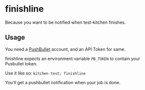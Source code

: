 # finishline

Because you want to be notified when test-kitchen finishes.

## Usage
You need a [PushBullet](https://www.pushbullet.com/) account, and an API Token for same.

finishline expects an environment variable `PB_TOKEN` to contain your Pusbullet token.

Use it like so:
`kitchen test; finishline`

You'll get a pushbullet notification when your job is done.
